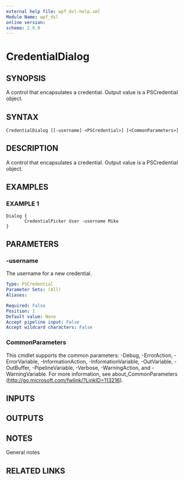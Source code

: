 ```yaml
---
external help file: wpf_dsl-help.xml
Module Name: wpf_dsl
online version:
schema: 2.0.0
---
```


# CredentialDialog

## SYNOPSIS
A control that encapsulates a credential.  Output value is a PSCredential object.

## SYNTAX

```
CredentialDialog [[-username] <PSCredential>] [<CommonParameters>]
```

## DESCRIPTION
A control that encapsulates a credential.  Output value is a PSCredential object.

## EXAMPLES

### EXAMPLE 1
```
Dialog {
       CredentialPicker User -username Mike
}

```

## PARAMETERS

### -username
The username for a new credential.

```yaml
Type: PSCredential
Parameter Sets: (All)
Aliases:

Required: False
Position: 1
Default value: None
Accept pipeline input: False
Accept wildcard characters: False
```

### CommonParameters
This cmdlet supports the common parameters: -Debug, -ErrorAction, -ErrorVariable, -InformationAction, -InformationVariable, -OutVariable, -OutBuffer, -PipelineVariable, -Verbose, -WarningAction, and -WarningVariable.
For more information, see about_CommonParameters (http://go.microsoft.com/fwlink/?LinkID=113216).

## INPUTS

## OUTPUTS

## NOTES
General notes

## RELATED LINKS
